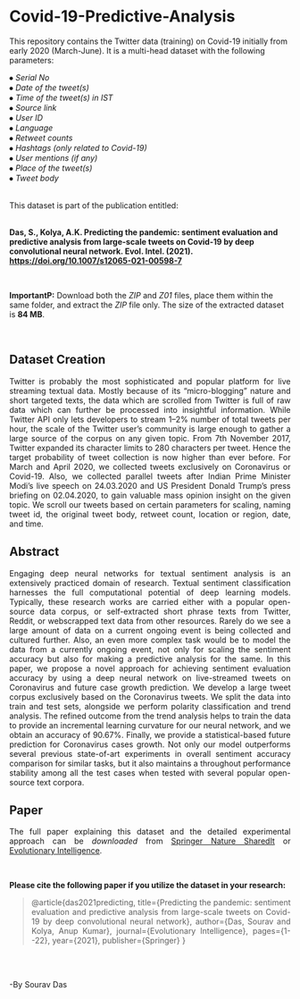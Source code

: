 # Covid-19-Predictive-Analysis

This repository contains the Twitter data (training) on Covid-19 initially from early 2020 (March-June). It is a multi-head dataset with the following parameters:

   ⦁ *Serial No* <br>
   ⦁ *Date of the tweet(s)* <br>
   ⦁ *Time of the tweet(s) in IST* <br>
   ⦁ *Source link* <br>
   ⦁ *User ID* <br>
   ⦁ *Language* <br>
   ⦁ *Retweet counts* <br>
   ⦁ *Hashtags (only related to Covid-19)* <br>
   ⦁ *User mentions (if any)* <br>
   ⦁ *Place of the tweet(s)* <br>
   ⦁ *Tweet body* <br>

<br>        
This dataset is part of the publication entitled: 
<br><br>

**Das, S., Kolya, A.K. Predicting the pandemic: sentiment evaluation and predictive analysis from large-scale tweets on Covid-19 by deep convolutional neural network. Evol. Intel. (2021). https://doi.org/10.1007/s12065-021-00598-7**

<br>

**ImportantP:** Download both the *ZIP* and *Z01* files, place them within the same folder, and extract the *ZIP* file only. The size of the extracted dataset is **84 MB**. 

<br>

## Dataset Creation

<div align="justify">
Twitter is probably the most sophisticated and popular platform for live streaming textual data. Mostly because of its “micro-blogging” nature and short targeted texts, the data which are scrolled from Twitter is full of raw data which can further be processed into insightful information. While Twitter API only lets developers to stream 1–2% number of total tweets per hour, the scale of the Twitter user’s community is large enough to gather a large source of the corpus on any given topic. From 7th November 2017, Twitter expanded its character limits to 280 characters per tweet. Hence the target probability of tweet collection is now higher than ever before. For March and April 2020, we collected tweets exclusively on Coronavirus or Covid-19. Also, we collected parallel tweets after Indian Prime Minister Modi’s live speech on 24.03.2020 and US President Donald Trump’s press briefing on 02.04.2020, to gain valuable mass opinion insight on the given topic. We scroll our tweets based on certain parameters for scaling, naming tweet id, the original tweet body, retweet count, location or region, date, and time.
 
<br>

## Abstract

<div align="justify">
Engaging deep neural networks for textual sentiment analysis is an extensively practiced domain of research. Textual sentiment classification harnesses the full computational potential of deep learning models. Typically, these research works are
carried either with a popular open-source data corpus, or self-extracted short phrase texts from Twitter, Reddit, or webscrapped
text data from other resources. Rarely do we see a large amount of data on a current ongoing event is being collected
and cultured further. Also, an even more complex task would be to model the data from a currently ongoing event, not only
for scaling the sentiment accuracy but also for making a predictive analysis for the same. In this paper, we propose a novel
approach for achieving sentiment evaluation accuracy by using a deep neural network on live-streamed tweets on Coronavirus
and future case growth prediction. We develop a large tweet corpus exclusively based on the Coronavirus tweets. We
split the data into train and test sets, alongside we perform polarity classification and trend analysis. The refined outcome
from the trend analysis helps to train the data to provide an incremental learning curvature for our neural network, and we
obtain an accuracy of 90.67%. Finally, we provide a statistical-based future prediction for Coronavirus cases growth. Not
only our model outperforms several previous state-of-art experiments in overall sentiment accuracy comparison for similar
tasks, but it also maintains a throughout performance stability among all the test cases when tested with several popular
open-source text corpora.
          
          
## Paper

The full paper explaining this dataset and the detailed experimental approach can be *downloaded* from [Springer Nature SharedIt](https://rdcu.be/chI8I) or [Evolutionary Intelligence](https://link.springer.com/content/pdf/10.1007/s12065-021-00598-7.pdf).

<br>

**Please cite the following paper if you utilize the dataset in your research:**

> @article{das2021predicting,
  title={Predicting the pandemic: sentiment evaluation and predictive analysis from large-scale tweets on Covid-19 by deep convolutional neural network},
  author={Das, Sourav and Kolya, Anup Kumar},
  journal={Evolutionary Intelligence},
  pages={1--22},
  year={2021},
  publisher={Springer}
}

<br><br>

-By Sourav Das
